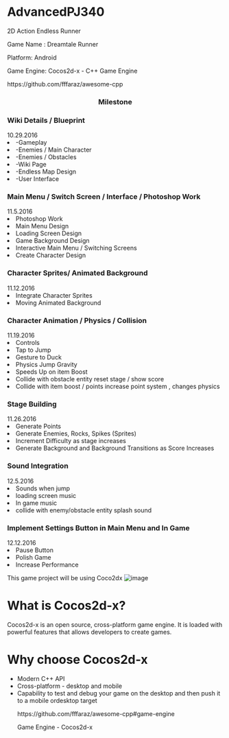 # AdvancedPJ340
2D Action Endless Runner
<p>Game Name : Dreamtale Runner </p>
<p>Platform: Android </p>
<p>Game Engine: Cocos2d-x - C++ Game Engine </p>
<p>https://github.com/fffaraz/awesome-cpp</p>
<h3 align="center">Milestone</h3>
<h3>Wiki Details / Blueprint </h3>      				10.29.2016
<li>-Gameplay </li>
<li>-Enemies / Main Character </li>
<li>-Enemies / Obstacles      </li>
<li>-Wiki Page                </li>
<li>-Endless Map Design       </li>
<li>-User Interface           </li>
<h3>Main Menu / Switch Screen / Interface / Photoshop Work</h3>		11.5.2016
<li>Photoshop Work </li>
<li>Main Menu Design </li>
<li>Loading Screen Design </li>
<li>Game Background Design </li>
<li>Interactive Main Menu / Switching Screens </li>
<li>Create Character Design </li>

<h3>Character Sprites/ Animated Background</h3>				11.12.2016
<li>Integrate Character Sprites </li>
<li>Moving Animated Background</li>

<h3>Character Animation / Physics / Collision	</h3>		11.19.2016
<li>Controls</li>
<li>Tap to Jump</li>
<li>Gesture to Duck</li>
<li>Physics Jump Gravity </li>
<li>Speeds Up on item Boost</li>
<li>Collide with obstacle entity reset stage / show score</li>
<li>Collide with item boost / points increase point system , changes physics</li>

<h3>Stage Building</h3>				                 11.26.2016
<li>Generate Points
<li>Generate Enemies, Rocks, Spikes (Sprites)
<li>Increment Difficulty as stage increases
<li>Generate Background and Background Transitions as Score Increases

<h3>Sound Integration		</h3>			                	12.5.2016
<li>Sounds when jump</li>
<li>loading screen music</li>
<li>In game music</li>
<li>collide with enemy/obstacle entity splash sound</li>

<h3>Implement Settings Button in Main Menu and In Game</h3>		12.12.2016
<li>Pause Button</li>
<li>Polish Game</li> 
<li>Increase Performance</li>


This game project will be using Coco2dx ![image](http://media.pocketgamer.biz/2014/5/18898/cocos2d-x-r100x100.jpg)
<h1>What is Cocos2d-x?</h1>
Cocos2d-x is an open source, cross-platform game engine. It is loaded with powerful features that allows developers to create games.
<h1>Why choose Cocos2d-x</h1>
<ul>
<li> Modern C++ API </li>
<li>Cross-platform - desktop and mobile</li>
<li> Capability to test and debug your game on the desktop and then push it to a mobile ordesktop target</li>
</ul>
<ul>
<p>
https://github.com/fffaraz/awesome-cpp#game-engine</p>
<p>Game Engine - Cocos2d-x </p>

